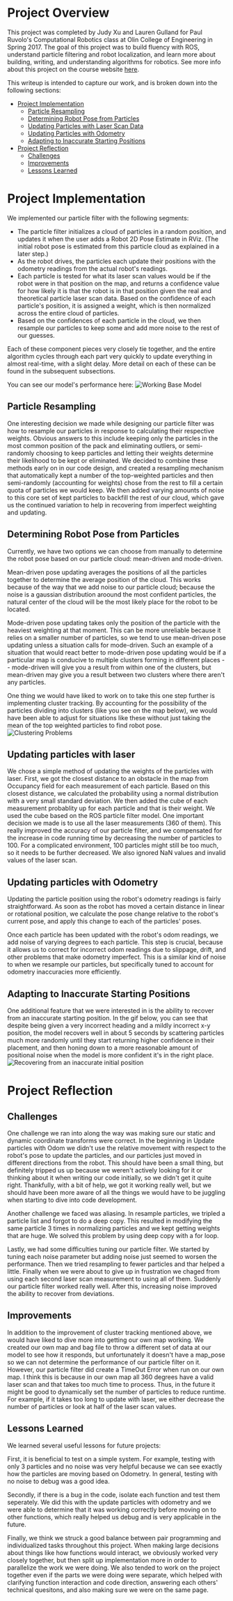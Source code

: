 # Project Overview
This project was completed by Judy Xu and Lauren Gulland for Paul Ruvolo's Computational Robotics class at Olin College of Engineering in Spring 2017. The goal of this project was to build fluency with ROS, understand particle filtering and robot localization, and learn more about building, writing, and understanding algorithms for robotics. See more info about this project on the course website [here](https://sites.google.com/site/comprobo17/projects/robot-localization).

This writeup is intended to capture our work, and is broken down into the following sections:
  - [Project Implementation](#project-implementation)
    - [Particle Resampling](#particle-resampling)
    - [Determining Robot Pose from Particles](#determining-robot-pose-from-particles)
    - [Updating Particles with Laser Scan Data](#updating-particles-with-laser)
    - [Updating Particles with Odometry](#updating-particles-with-odometry)
    - [Adapting to Inaccurate Starting Positions](#adapting-to-inaccurate-starting-positions)
  - [Project Reflection](#project-reflection)
    - [Challenges](#challenges)
    - [Improvements](#improvements)
    - [Lessons Learned](#lessons-learned)

# Project Implementation 
We implemented our particle filter with the following segments: 
  - The particle filter initializes a cloud of particles in a random position, and updates it when the user adds a Robot 2D Pose Estimate in RViz. (The initial robot pose is estimated from this particle cloud as explained in a later step.)
  - As the robot drives, the particles each update their positions with the odometry readings from the actual robot's readings.
  - Each particle is tested for what its laser scan values would be if the robot were in that position on the map, and returns a confidence value for how likely it is that the robot is in that position given the real and theoretical particle laser scan data. Based on the confidence of each particle's position, it is assigned a weight, which is then normalized across the entire cloud of particles.
  - Based on the confidences of each particle in the cloud, we then resample our particles to keep some and add more noise to the rest of our guesses.

Each of these component pieces very closely tie together, and the entire algorithm cycles through each part very quickly to update everything in almost real-time, with a slight delay. More detail on each of these can be found in the subsequent subsections.
  
You can see our model's performance here:
![Working Base Model](https://github.com/laurengulland/robot_localization_2017/blob/master/my_localizer/videos/ac109_1_good_initial.gif)

## Particle Resampling 
One interesting decision we made while designing our particle filter was how to resample our particles in response to calculating their respective weights. Obvious answers to this include keeping only the particles in the most common position of the pack and eliminating outliers, or semi-randomly choosing to keep particles and letting their weights determine their likelihood to be kept or eliminated. We decided to combine these methods early on in our code design, and created a resampling mechanism that automatically kept a number of the top-weighted particles and then semi-randomly (accounting for weights) chose from the rest to fill a certain quota of particles we would keep. We then added varying amounts of noise to this core set of kept particles to backfill the rest of our cloud, which gave us the continued variation to help in recovering from imperfect weighting and updating.

## Determining Robot Pose from Particles
Currently, we have two options we can choose from manually to determine the robot pose based on our particle cloud: mean-driven and mode-driven. 

Mean-driven pose updating averages the positions of all the particles together to determine the average position of the cloud. This works because of the way that we add noise to our particle cloud; because the noise is a gaussian distribution aroound the most confident particles, the natural center of the cloud will be the most likely place for the robot to be located.

Mode-driven pose updating takes only the position of the particle with the heaviest weighting at that moment. This can be more unreliable because it relies on a smaller number of particles, so we tend to use mean-driven pose updating unless a situation calls for mode-driven. Such an example of a situation that would react better to mode-driven pose updating would be if a particular map is conducive to multiple clusters forming in different places -- mode-driven will give you a result from within one of the clusters, but mean-driven may give you a result between two clusters where there aren't any particles.

One thing we would have liked to work on to take this one step further is implementing cluster tracking. By accounting for the possibility of the particles dividing into clusters (like you see on the map below), we would have been able to adjust for situations like these without just taking the mean of the top weighted particles to find robot pose.
![Clustering Problems](https://github.com/laurengulland/robot_localization_2017/blob/master/my_localizer/videos/particle_filter_cluster.png)

## Updating particles with laser
We chose a simple method of updating the weights of the particles with laser. First, we got the closest distance to an obstacle in the map from Occupancy field for each measurement of each particle. Based on this closest distance, we calculated the probability using a normal distribution with a very small standard deviation. We then added the cube of each measurement probablity up for each particle and that is their weight. We used the cube based on the ROS particle filter model. One important decision we made is to use all the laser measurements (360 of them). This really improved the accuracy of our particle filter, and we compensated for the increase in code running time by decreasing the number of particles to 100. For a complicated environment, 100 particles might still be too much, so it needs to be further decreased. We also ignored NaN values and invalid values of the laser scan.

## Updating particles with Odometry 
Updating the particle position using the robot's odometry readings is fairly straightforward. As soon as the robot has moved a certain distance in linear or rotational position, we calculate the pose change relative to the robot's current pose, and apply this change to each of the particles' poses. 

Once each particle has been updated with the robot's odom readings, we add noise of varying degrees to each particle. This step is crucial, because it allows us to correct for incorrect odom readings due to slippage, drift, and other problems that make odometry imperfect. This is a similar kind of noise to when we resample our particles, but specifically tuned to account for odometry inaccuracies more efficiently.

## Adapting to Inaccurate Starting Positions
One additional feature that we were interested in is the ability to recover from an inaccurate starting position. In the gif below, you can see that despite being given a very incorrect heading and a mildly incorrect x-y position, the model recovers well in about 5 seconds by scattering particles much more randomly until they start returning higher confidence in their placement, and then honing down to a more reasonable amount of positional noise when the model is more confident it's in the right place.
![Recovering from an inaccurate initial position](https://github.com/laurengulland/robot_localization_2017/blob/master/my_localizer/videos/ac109_1_badinitial_cropped.gif "animation")

# Project Reflection

## Challenges

One challenge we ran into along the way was making sure our static and dynamic coordinate transforms were correct. In the beginning in Update particles with Odom we didn't use the relative movement with respect to the robot's pose to update the particles, and our particles just moved in different directions from the robot. This should have been a small thing, but definitely tripped us up because we weren't actively looking for it or thinking about it when writing our code initially, so we didn't get it quite right. Thankfully, with a bit of help, we got it working really well, but we should have been more aware of all the things we would have to be juggling when starting to dive into code development. 

Another challenge we faced was aliasing. In resample particles, we tripled a particle list and forgot to do a deep copy. This resulted in modifying the same particle 3 times in normalizing particles and we kept getting weights that are huge. We solved this problem by using deep copy with a for loop. 

Lastly, we had some difficulties tuning our particle filter. We started by tuning each noise parameter but adding noise just seemed to worsen the performance. Then we tried resampling to fewer particles and thar helped a little. Finally when we were about to give up in frustration we chaged from using each second laser scan measurement to using all of them. Suddenly our particle filter worked really well. After this, increasing noise improved the ability to recover from deviations.

## Improvements
In addition to the improvement of cluster tracking mentioned above, we would have liked to dive more into getting our own map working. We created our own map and bag file to throw a different set of data at our model to see how it responds, but unfortunately it doesn't have a map_pose so we can not determine the performance of our particle filter on it. However, our particle filter did create a TimeOut Error when run on our own map. I think this is because in our own map all 360 degrees have a valid laser scan and that takes too much time to process. Thus, in the future it might be good to dynamically set the number of particles to reduce runtime. For example, if it takes too long to update with laser, we either decrease the number of particles or look at half of the laser scan values.

## Lessons Learned
We learned several useful lessons for future projects:

First, it is beneficial to test on a simple system. For example, testing with only 3 particles and no noise was very helpful because we can see exactly how the particles are moving based on Odometry. In general, testing with no noise to debug was a good idea. 

Secondly, if there is a bug in the code, isolate each function and test them seperately. We did this with the update particles with odometry and we were able to determine that it was working correctly before moving on to other functions, which really helped us debug and is very applicable in the future.

Finally, we think we struck a good balance between pair programming and individualized tasks throughout this project. When making large decisions about things like how functions would interact, we obviously worked very closely together, but then split up implementation more in order to parallelize the work we were doing. We also tended to work on the project together even if the parts we were doing were separate, which helped with clarifying function interaction and code direction, answering each others' technical quesitons, and also making sure we were on the same page. 
